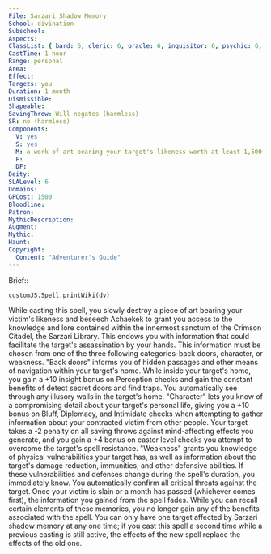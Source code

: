 ```yaml
---
File: Sarzari Shadow Memory
School: divination
Subschool: 
Aspects: 
ClassList: { bard: 6, cleric: 6, oracle: 6, inquisitor: 6, psychic: 6, sorcerer: 6, wizard: 6, witch: 6 }
CastTime: 1 hour
Range: personal
Area: 
Effect: 
Targets: you
Duration: 1 month
Dismissible: 
Shapeable: 
SavingThrow: Will negates (harmless)
SR: no (harmless)
Components:
  V: yes
  S: yes
  M: a work of art bearing your target's likeness worth at least 1,500 gp
  F: 
  DF: 
Deity: 
SLALevel: 6
Domains: 
GPCost: 1500
Bloodline: 
Patron: 
MythicDescription: 
Augment: 
Mythic: 
Haunt: 
Copyright:
  Content: "Adventurer's Guide"
---
```

Brief:: 

```dataviewjs
customJS.Spell.printWiki(dv)
```

While casting this spell, you slowly destroy a piece of art bearing your victim's likeness and beseech Achaekek to grant you access to the knowledge and lore contained within the innermost sanctum of the Crimson Citadel, the Sarzari Library. This endows you with information that could facilitate the target's assassination by your hands. This information must be chosen from one of the three following categories-back doors, character, or weakness. "Back doors" informs you of hidden passages and other means of navigation within your target's home. While inside your target's home, you gain a +10 insight bonus on Perception checks and gain the constant benefits of detect secret doors and find traps. You automatically see through any illusory walls in the target's home. "Character" lets you know of a compromising detail about your target's personal life, giving you a +10 bonus on Bluff, Diplomacy, and Intimidate checks when attempting to gather information about your contracted victim from other people. Your target takes a -2 penalty on all saving throws against mind-affecting effects you generate, and you gain a +4 bonus on caster level checks you attempt to overcome the target's spell resistance. "Weakness" grants you knowledge of physical vulnerabilities your target has, as well as information about the target's damage reduction, immunities, and other defensive abilities. If these vulnerabilities and defenses change during the spell's duration, you immediately know. You automatically confirm all critical threats against the target. Once your victim is slain or a month has passed (whichever comes first), the information you gained from the spell fades. While you can recall certain elements of these memories, you no longer gain any of the benefits associated with the spell. You can only have one target affected by Sarzari shadow memory at any one time; if you cast this spell a second time while a previous casting is still active, the effects of the new spell replace the effects of the old one.
